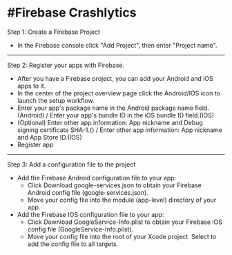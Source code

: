 #Firebase Crashlytics
=====================
Step 1: Create a Firebase Project
* In the Firebase console click "Add Project", then enter "Project name".
------------------------------------------------------------------------
Step 2: Register your apps with Firebase.
* After you have a Firebase project, you can add your Android and iOS apps to it.
* In the center of the project overview page click the Android/IOS icon to launch the setup workflow.
* Enter your app's package name in the Android package name field.(Android) / Enter your app's bundle ID in the iOS bundle ID field.(IOS)
* (Optional) Enter other app information: App nickname and Debug signing certificate SHA-1.() / Enter other app information: App nickname and App Store ID.(IOS)
* Register app
--------------
Step 3: Add a configuration file to the project
* Add the Firebase Android configuration file to your app:
  * Click Download google-services.json to obtain your Firebase Android config file (google-services.json).
  * Move your config file into the module (app-level) directory of your app.
* Add the Firebase IOS configuration file to your app:
  * Click Download GoogleService-Info.plist to obtain your Firebase iOS config file (GoogleService-Info.plist).
  * Move your config file into the root of your Xcode project. Select to add the config file to all targets.
